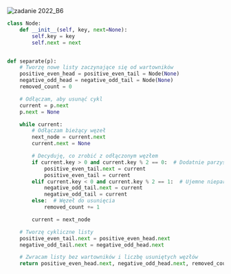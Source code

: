 <picture>
  <source srcset="../../srt/zbior_zadan/2022_B6.png" media="(prefers-color-scheme: light)">
  <source srcset="../../srt/zbior_zadan/black_2022_B6.png" media="(prefers-color-scheme: dark)">
  <img src="../../srt/zbior_zadan/black_2022_B6.png" alt="zadanie 2022_B6">
</picture>

```python
class Node:
    def __init__(self, key, next=None):
        self.key = key
        self.next = next


def separate(p):
    # Tworzę nowe listy zaczynające się od wartowników
    positive_even_head = positive_even_tail = Node(None)
    negative_odd_head = negative_odd_tail = Node(None)
    removed_count = 0

    # Odłączam, aby usunąć cykl
    current = p.next
    p.next = None

    while current:
        # Odłączam bieżący węzeł
        next_node = current.next
        current.next = None

        # Decyduję, co zrobić z odłączonym węzłem
        if current.key > 0 and current.key % 2 == 0:  # Dodatnie parzyste
            positive_even_tail.next = current
            positive_even_tail = current
        elif current.key < 0 and current.key % 2 == 1:  # Ujemne nieparzyste
            negative_odd_tail.next = current
            negative_odd_tail = current
        else:  # Węzeł do usunięcia
            removed_count += 1

        current = next_node

    # Tworzę cykliczne listy
    positive_even_tail.next = positive_even_head.next
    negative_odd_tail.next = negative_odd_head.next

    # Zwracam listy bez wartowników i liczbę usuniętych węzłów
    return positive_even_head.next, negative_odd_head.next, removed_count
```
